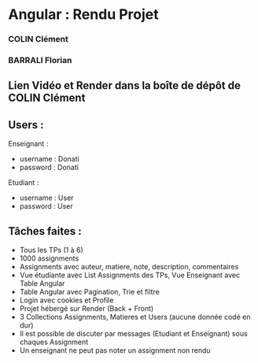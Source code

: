 # Angular : Rendu Projet

### COLIN Clément
### BARRALI Florian

## Lien Vidéo et Render dans la boîte de dépôt de COLIN Clément

## Users :
Enseignant :
- username : Donati
- password : Donati

Etudiant :
- username : User
- password : User

## Tâches faites :

- Tous les TPs (1 à 6)
- 1000 assignments
- Assignments avec auteur, matiere, note, description, commentaires
- Vue étudiante avec List Assignments des TPs, Vue Enseignant avec Table Angular
- Table Angular avec Pagination, Trie et filtre
- Login avec cookies et Profile
- Projet hébergé sur Render (Back + Front)
- 3 Collections Assignments, Matieres et Users (aucune donnée codé en dur)
- Il est possible de discuter par messages (Etudiant et Enseignant) sous chaques Assignment
- Un enseignant ne peut pas noter un assignment non rendu
